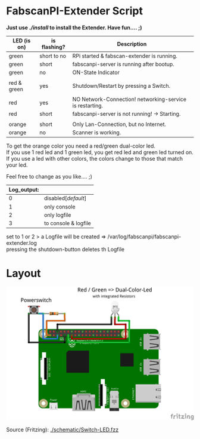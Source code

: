 
#    FabscanPI-Extender Script

**Just use _./install_ to install the Extender. Have fun.... ;)**

| LED (is on) | is flashing? | Description |
|---|---|---|
| green         |   short to no | RPi started & fabscan-extender is running.                      |
| green         |   short       | fabscanpi-server is running after bootup.                       |
| green         |   no          | ON-State Indicator                                              |
|               |               |                                                                 |
| red & green   |   yes         | Shutdown/Restart by pressing a Switch.                          |
|               |               |                                                                 |
| red           |   yes         | NO Network-Connection! networking-service is restarting.        |
| red           |   short       | fabscanpi-server is not running! -> Starting.                   |
|               |               |                                                                 |
| orange        |   short       | Only Lan-Connection, but no Internet.                           |
| orange        |   no          | Scanner is working.                                             |


<p>To get the orange color you need a red/green dual-color led. <br>
If you use 1 red led and 1 green led, you get red led and green led turned on. <br>
If you use a led with other colors, the colors change to those that match your led.</p>

Feel free to change as you like.... ;)

|**Log_output:**|                      |
|---------------|----------------------|
| 0             | disabled[_default_]  |
| 1             | only console         |
| 2             | only logfile         |
| 3             | to console & logfile |
<p>set to 1 or 2 > a Logfile will be created => /var/log/fabscanpi/fabscanpi-extender.log <br>
pressing the shutdown-button deletes th Logfile </p>

# Layout
<img src="./schematic/Switch-LED.png" />

Source (Fritzing): [./schematic/Switch-LED.fzz](./schematic/Switch-LED.fzz)



